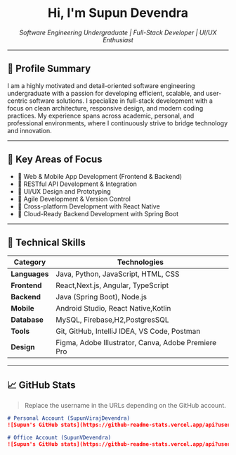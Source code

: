 <h1 align="center">Hi, I'm Supun Devendra</h1>

<p align="center">
  <em>Software Engineering Undergraduate | Full-Stack Developer | UI/UX Enthusiast</em>
</p>

---

## 📌 Profile Summary

I am a highly motivated and detail-oriented software engineering undergraduate with a passion for developing efficient, scalable, and user-centric software solutions. I specialize in full-stack development with a focus on clean architecture, responsive design, and modern coding practices. My experience spans across academic, personal, and professional environments, where I continuously strive to bridge technology and innovation.

---

## 💼 Key Areas of Focus

- 🔹 Web & Mobile App Development (Frontend & Backend)
- 🔹 RESTful API Development & Integration
- 🔹 UI/UX Design and Prototyping
- 🔹 Agile Development & Version Control
- 🔹 Cross-platform Development with React Native
- 🔹 Cloud-Ready Backend Development with Spring Boot

---

## 🧰 Technical Skills

| Category        | Technologies |
|----------------|--------------|
| **Languages**   | Java, Python, JavaScript, HTML, CSS |
| **Frontend**    | React,Next.js, Angular, TypeScript |
| **Backend**     | Java (Spring Boot), Node.js |
| **Mobile**      | Android Studio, React Native,Kotlin |
| **Database**    | MySQL, Firebase,H2,PostgresSQL |
| **Tools**       | Git, GitHub, IntelliJ IDEA, VS Code, Postman |
| **Design**      | Figma, Adobe Illustrator, Canva, Adobe Premiere Pro |

---

## 📈 GitHub Stats

> Replace the username in the URLs depending on the GitHub account.

```md
# Personal Account (SupunVirajDevendra)
![Supun's GitHub stats](https://github-readme-stats.vercel.app/api?username=SupunVirajDevendra&show_icons=true&theme=default&hide_border=true)

# Office Account (SupunVDevendra)
![Supun's GitHub stats](https://github-readme-stats.vercel.app/api?username=SupunVDevendra&show_icons=true&theme=default&hide_border=true)
